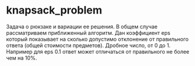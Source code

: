 # knapsack_problem
Задача о рюкзаке и вариации ее решения. В общем случае рассматриваем приближенный алгоритм. Дан коэффициент eps который показывает на сколько допустимо отклонение от правильного ответа (общей стоимости предметов). Дробное число, от 0 до 1. Например для eps 0.1 ответ может отличаться от правильного не более чем на 10%.
